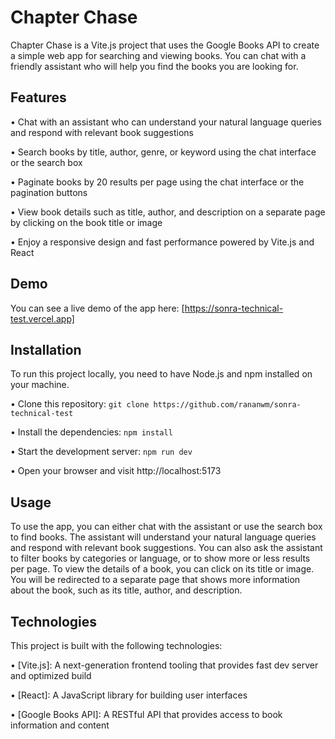 # Chapter Chase

Chapter Chase is a Vite.js project that uses the Google Books API to create a simple web app for searching and viewing books. You can chat with a friendly assistant who will help you find the books you are looking for.

## Features

• Chat with an assistant who can understand your natural language queries and respond with relevant book suggestions

• Search books by title, author, genre, or keyword using the chat interface or the search box

• Paginate books by 20 results per page using the chat interface or the pagination buttons

• View book details such as title, author, and description on a separate page by clicking on the book title or image

• Enjoy a responsive design and fast performance powered by Vite.js and React

## Demo

You can see a live demo of the app here: [https://sonra-technical-test.vercel.app]

## Installation

To run this project locally, you need to have Node.js and npm installed on your machine.

• Clone this repository: `git clone https://github.com/rananwm/sonra-technical-test`

• Install the dependencies: `npm install`

• Start the development server: `npm run dev`

• Open your browser and visit http://localhost:5173

## Usage

To use the app, you can either chat with the assistant or use the search box to find books. The assistant will understand your natural language queries and respond with relevant book suggestions. You can also ask the assistant to filter books by categories or language, or to show more or less results per page. To view the details of a book, you can click on its title or image. You will be redirected to a separate page that shows more information about the book, such as its title, author, and description.

## Technologies

This project is built with the following technologies:

• [Vite.js]: A next-generation frontend tooling that provides fast dev server and optimized build

• [React]: A JavaScript library for building user interfaces

• [Google Books API]: A RESTful API that provides access to book information and content